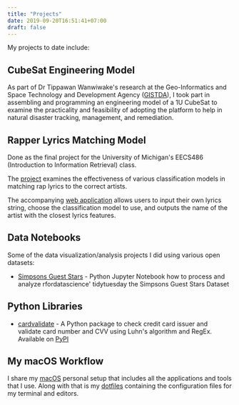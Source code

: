 ```yaml
---
title: "Projects"
date: 2019-09-20T16:51:41+07:00
draft: false
---
```


My projects to date include:

## CubeSat Engineering Model

As part of Dr Tippawan Wanwiwake's research at the Geo-Informatics and Space Technology and Development Agency ([GISTDA](https://gistda.or.th/main/en)), I took part in assembling and programming an engineering model of a 1U CubeSat to examine the practicality and feasibility of adopting the platform to help in natural disaster tracking, management, and remediation.

## Rapper Lyrics Matching Model

Done as the final project for the University of Michigan's EECS486 (Introduction to Information Retrieval) class.

The [project](https://github.com/tansawit/rap-artist-classifier) examines the effectiveness of various classification models in matching rap lyrics to the correct artists.

The accompanying [web application](https://github.com/tansawit/rap-match) allows users to input their own lyrics string, choose the classification model to use, and outputs the name of the artist with the closest lyrics features.



## Data Notebooks

Some of the data visualization/analysis projects I did using various open datasets:

- [Simpsons Guest Stars](https://github.com/tansawit/data-visualization/blob/master/simpsons-guest/simpons_star.ipynb) - Python Jupyter Notebook how to process and analyze rfordatascience' tidytuesday the Simpsons Guest Stars Dataset

## Python Libraries

- [cardvalidate](https://github.com/tansawit/cardvalidate) - A Python package to check credit card issuer and validate card number and CVV using Luhn's algorithm and RegEx. Available on [PyPI](https://pypi.org/project/cardvalidate/)

## My macOS Workflow

I share my [macOS](https://github.com/tansawit/my-mac-setup) personal setup that includes all the applications and tools that I use. Along with that is my [dotfiles](https://github.com/tansawit/dotfiles) containing the configuration files for my terminal and editors.
